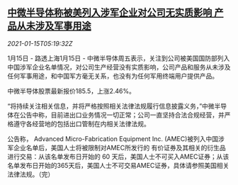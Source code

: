 <!--1610691794000-->
[中微半导体称被美列入涉军企业对公司无实质影响 产品从未涉及军事用途](https://cn.reuters.com/article/china-us-military-link-charge-0115-idCNKBS29K0GI)
------

<div><i>2021-01-15T05:19:32Z</i></div><p>1月15日 - 路透上海1月15日 - 中微半导体周五表示，关注到公司被美国国防部列入中国涉军企业名单情况，对公司生产经营没有实质影响，公司产品和服务从未涉及任何军事用途，和中国军方毫无关系，也没有为任何军用终端用户提供产品。</p><p>中微半导体股票最新报价185.5，上涨2.46%。</p><p>“将持续关注相关信息，并将严格按照相关法律法规履行信息披露义务，”中微半导体在公告中称，目前进出口业务情况一切正常；公司一直坚持合法合规经营，并严格遵守各经营地的包括出口管制在内相关法律法规。</p><p>公告称， Advanced Micro-Fabrication Equipment Inc. (AMEC)被列入中国涉军企业名单后，美国人士将被限制对AMEC所发行的 有价证券及其相关的衍生品进行交易：从该名单发布日开始的 60 天后，美国人士不可买入AMEC证券；从该名单发布日开始的365天后，美国人士不可交易AMEC证券，具体请参照美国相关法律法规。（完）</p>
